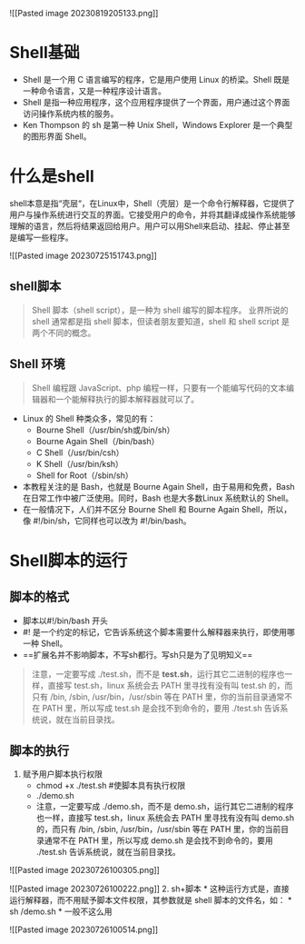 ![[Pasted image 20230819205133.png]]
# Shell基础

* Shell 是一个用 C 语言编写的程序，它是用户使用 Linux 的桥梁。Shell 既是一种命令语言，又是一种程序设计语言。
* Shell 是指一种应用程序，这个应用程序提供了一个界面，用户通过这个界面访问操作系统内核的服务。
* Ken Thompson 的 sh 是第一种 Unix Shell，Windows Explorer 是一个典型的图形界面 Shell。

# 什么是shell
shell本意是指“壳层“，在Linux中，Shell（壳层）是一个命令行解释器，它提供了用户与操作系统进行交互的界面。它接受用户的命令，并将其翻译成操作系统能够理解的语言，然后将结果返回给用户。用户可以用Shell来启动、挂起、停止甚至是编写一些程序。

![[Pasted image 20230725151743.png]]

##  shell脚本

> Shell 脚本（shell script），是一种为 shell 编写的脚本程序。
> 业界所说的 shell 通常都是指 shell 脚本，但读者朋友要知道，shell 和 shell script 是两个不同的概念。

## Shell 环境

>Shell 编程跟 JavaScript、php 编程一样，只要有一个能编写代码的文本编辑器和一个能解释执行的脚本解释器就可以了。

* Linux 的 Shell 种类众多，常见的有：
  * Bourne Shell（/usr/bin/sh或/bin/sh）
  * Bourne Again Shell（/bin/bash）
  * C Shell（/usr/bin/csh）
  * K Shell（/usr/bin/ksh）
  * Shell for Root（/sbin/sh）
* 本教程关注的是 Bash，也就是 Bourne Again Shell，由于易用和免费，Bash 在日常工作中被广泛使用。同时，Bash 也是大多数Linux 系统默认的 Shell。
* 在一般情况下，人们并不区分 Bourne Shell 和 Bourne Again Shell，所以，像 #!/bin/sh，它同样也可以改为 #!/bin/bash。

# Shell脚本的运行

## 脚本的格式

* 脚本以#!/bin/bash 开头
* #! 是一个约定的标记，它告诉系统这个脚本需要什么解释器来执行，即使用哪一种 Shell。
* ==扩展名并不影响脚本，不写sh都行。写sh只是为了见明知义==

>注意，一定要写成 ./test.sh，而不是 **test.sh**，运行其它二进制的程序也一样，直接写 test.sh，linux 系统会去 PATH 里寻找有没有叫 test.sh 的，而只有 /bin, /sbin, /usr/bin，/usr/sbin 等在 PATH 里，你的当前目录通常不在 PATH 里，所以写成 test.sh 是会找不到命令的，要用 ./test.sh 告诉系统说，就在当前目录找。


## 脚本的执行

1. 赋予用户脚本执行权限
     * chmod +x ./test.sh  #使脚本具有执行权限
     * ./demo.sh
     * 注意，一定要写成 ./demo.sh，而不是 demo.sh，运行其它二进制的程序也一样，直接写 test.sh，linux 系统会去 PATH 里寻找有没有叫 demo.sh 的，而只有 /bin, /sbin, /usr/bin，/usr/sbin 等在 PATH 里，你的当前目录通常不在 PATH 里，所以写成 demo.sh 是会找不到命令的，要用 ./test.sh 告诉系统说，就在当前目录找。

![[Pasted image 20230726100305.png]]


![[Pasted image 20230726100222.png]]
2. sh+脚本
    * 这种运行方式是，直接运行解释器，而不用赋予脚本文件权限，其参数就是 shell 脚本的文件名，如：
        * sh /demo.sh
    * 一般不这么用

![[Pasted image 20230726100514.png]]

